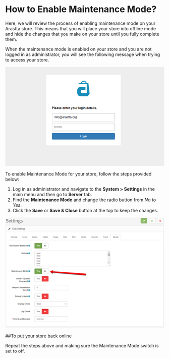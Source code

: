 How to Enable Maintenance Mode?
===============================

Here, we will review the process of enabling maintenance mode on your Arastta store. This means that you will place your store into offline mode and hide the changes that you make on your store until you fully complete them.

When the maintenance mode is enabled on your store and you are not logged in as administrator, you will see the following message when trying to access your store.

![Front-end login](_images/maintenance-mode.png)

To enable Maintenance Mode for your store, follow the steps provided below:

1. Log in as administrator and navigate to the **System > Settings** in the main menu and then  go to **Server** tab.
2. Find the **Maintenance Mode** and change the radio button from *No* to *Yes*.
3. Click the **Save** or **Save & Close** button at the top to keep the changes.

![Maintenance Mode back-end settings](_images/maintenance-mode-1.png)

##To put your store back online

Repeat the steps above and making sure the Maintenance Mode switch is set to off.